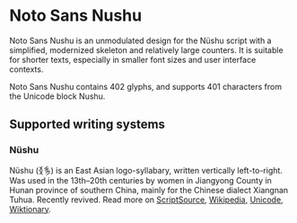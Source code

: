 
# Noto Sans Nushu

Noto Sans Nushu is an unmodulated design for the Nüshu script with a simplified, modernized skeleton and relatively large counters. It is suitable for shorter texts, especially in smaller font sizes and user interface contexts. 

Noto Sans Nushu contains 402 glyphs, and supports 401 characters from the Unicode block Nushu.


## Supported writing systems


### Nüshu

Nüshu (𛆁𛈬‎) is an East Asian logo-syllabary, written vertically left-to-right. Was used in the 13th–20th centuries by women in Jiangyong County in Hunan province of southern China, mainly for the Chinese dialect Xiangnan Tuhua. Recently revived. Read more on [ScriptSource](https://scriptsource.org/scr/Nshu), [Wikipedia](https://en.wikipedia.org/wiki/ISO_15924:Nshu), [Unicode](https://www.unicode.org/versions/Unicode13.0.0/ch18.pdf#G42061), [Wiktionary](https://en.wiktionary.org/wiki/Category:Nushu_script).

